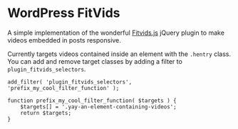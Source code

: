 WordPress FitVids
=================

A simple implementation of the wonderful [Fitvids.js](http://fitvidsjs.com) jQuery plugin to make videos embedded in posts responsive.

Currently targets videos contained inside an element with the `.hentry` class.
You can add and remove target classes by adding a filter to `plugin_fitvids_selectors`.

```
add_filter( 'plugin_fitvids_selectors', 'prefix_my_cool_filter_function' );

function prefix_my_cool_filter_function( $targets ) {
	$targets[] = '.yay-an-element-containing-videos';
	return $targets;
}
```
